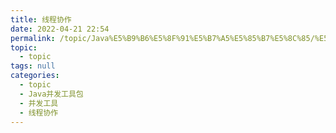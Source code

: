 ```yaml
---
title: 线程协作
date: 2022-04-21 22:54
permalink: /topic/Java%E5%B9%B6%E5%8F%91%E5%B7%A5%E5%85%B7%E5%8C%85/%E5%B9%B6%E5%8F%91%E5%B7%A5%E5%85%B7/%E7%BA%BF%E7%A8%8B%E5%8D%8F%E4%BD%9C
topic: 
  - topic
tags: null
categories: 
  - topic
  - Java并发工具包
  - 并发工具
  - 线程协作
---
```

　　
